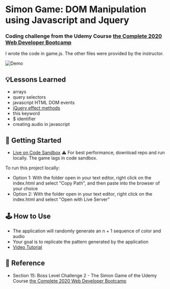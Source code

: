 # Simon Game: DOM Manipulation using Javascript and Jquery
### Coding challenge from the Udemy Course [the Complete 2020 Web Developer Bootcamp](https://www.udemy.com/course/the-complete-web-development-bootcamp/)
I wrote the code in game.js. The other files were provided by the instructor.

![Demo](public/demo.gif)

## 💡Lessons Learned
- arrays
- query selectors
- javascript HTML DOM events
- [jQuery effect methods](https://www.w3schools.com/jquery/jquery_ref_effects.asp)
- this keyword
- $ identifier
- creating audio in javascript

## 🚀 Getting Started
- [Live on Code Sandbox](https://codesandbox.io/s/zealous-neumann-4wpw7)
⚠️ For best performance, download repo and run locally. The game lags in code sandbox.

To run this project locally:
- Option 1: With the folder open in your text editor, right click on the index.html and select "Copy Path", and then paste into the browser of your choice
- Option 2: With the folder open in your text editor, right click on the index.html and select "Open with Live Server"

## 🕹 How to Use
- The application will randomly generate an n + 1 sequence of color and audio
- Your goal is to replicate the pattern generated by the application
- [Video Tutorial](https://www.youtube.com/watch?v=1Yqj76Q4jJ4&pbjreload=101)

## 📣 Reference
- Section 15: Boss Level Challenge 2 - The Simon Game of the Udemy Course [the Complete 2020 Web Developer Bootcamp](https://www.udemy.com/course/the-complete-web-development-bootcamp/)